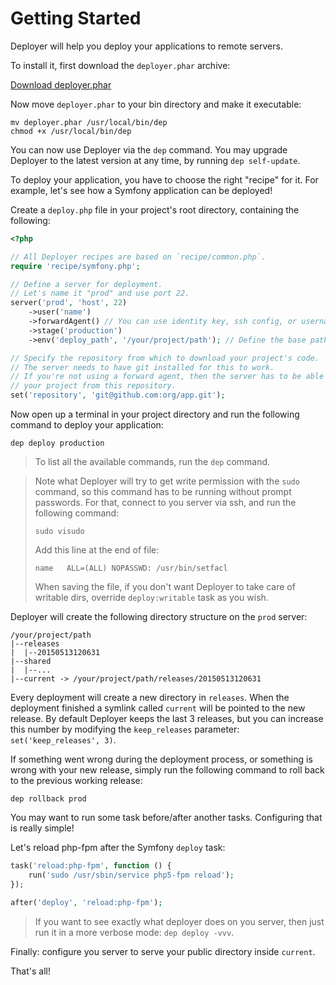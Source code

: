 # Getting Started

Deployer will help you deploy your applications to remote servers.

To install it, first download the `deployer.phar` archive:

[Download deployer.phar](http://deployer.org/deployer.phar)

Now move `deployer.phar` to your bin directory and make it executable:

~~~
mv deployer.phar /usr/local/bin/dep
chmod +x /usr/local/bin/dep
~~~

You can now use Deployer via the `dep` command. You may upgrade Deployer to the
latest version at any time, by running `dep self-update`.

To deploy your application, you have to choose the right "recipe" for it.
For example, let's see how a Symfony application can be deployed!

Create a `deploy.php` file in your project's root directory, containing the
following:

~~~ php
<?php

// All Deployer recipes are based on `recipe/common.php`.
require 'recipe/symfony.php';

// Define a server for deployment.
// Let's name it "prod" and use port 22.
server('prod', 'host', 22)
    ->user('name')
    ->forwardAgent() // You can use identity key, ssh config, or username/password to auth on the server.
    ->stage('production')
    ->env('deploy_path', '/your/project/path'); // Define the base path to deploy your project to.

// Specify the repository from which to download your project's code.
// The server needs to have git installed for this to work.
// If you're not using a forward agent, then the server has to be able to clone
// your project from this repository.
set('repository', 'git@github.com:org/app.git');
~~~

Now open up a terminal in your project directory and run the following command
to deploy your application:

~~~
dep deploy production
~~~

> To list all the available commands, run the `dep` command.

> Note what Deployer will try to get write permission with the `sudo` command, so this command has to be running without prompt passwords.
> For that, connect to you server via ssh, and run the following command:
> ```
> sudo visudo
> ```
> Add this line at the end of file:
> ```
> name   ALL=(ALL) NOPASSWD: /usr/bin/setfacl
> ```
> When saving the file, if you don't want Deployer to take care of writable dirs, override `deploy:writable` task as you wish.

Deployer will create the following directory structure on the `prod` server:

```
/your/project/path
|--releases
|  |--20150513120631
|--shared
|  |--...
|--current -> /your/project/path/releases/20150513120631
```

Every deployment will create a new directory in `releases`. When the deployment
finished a symlink called `current` will be pointed to the new release. By
default Deployer keeps the last 3 releases, but you can increase this number by
modifying the `keep_releases` parameter: `set('keep_releases', 3)`.

If something went wrong during the deployment process, or something is wrong
with your new release, simply run the following command to roll back to the
previous working release:

```
dep rollback prod
```

You may want to run some task before/after another tasks. Configuring that is
really simple!

Let's reload php-fpm after the Symfony `deploy` task:

```php
task('reload:php-fpm', function () {
    run('sudo /usr/sbin/service php5-fpm reload');
});

after('deploy', 'reload:php-fpm');
```

> If you want to see exactly what deployer does on you server, then just run it in a more verbose mode: `dep deploy -vvv`.

Finally: configure you server to serve your public directory inside `current`.

That's all!
